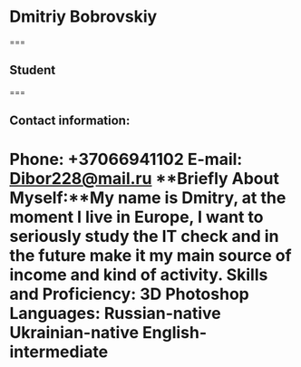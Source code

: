# Dmitriy Bobrovskiy
===
## Student
===
## Contact information:
**Phone:** +37066941102
**E-mail:** Dibor228@mail.ru
**Briefly About Myself:**My name is Dmitry, at the moment I live in Europe, I want to seriously study the IT check and in the future make it my main source of income and kind of activity.
**Skills and Proficiency:**
3D
Photoshop
**Languages:**
Russian-native
Ukrainian-native
English-intermediate
===